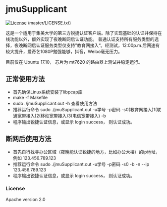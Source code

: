 # jmuSupplicant

[![License](/l/rustc-serialize.svg)](https://raw.githubusercontent.com/ShanQincheng/jmuSupplicant/master/LICENSE)
/master/LICENSE.txt) 

这是一个适用于集美大学的第三方锐捷认证客户端。除了实现基础的认证并保持在线功能以外，额外实现了夜晚断网后认证功能。
普通认证支持所有服务类型的选择，夜晚断网后认证服务类型仅支持”教育网接入“。经测试，12:00p.m.后网速有较大提升，爱奇艺1080P勉强能够，抖音，Weibo毫无压力。

目前仅在 Ubuntu 17.10， 芯片为 mt7620 的路由器上测试并稳定运行。

## 正常使用方法

* 首先确保Linux系统安装了libpcap库
* make -f Makefile
* sudo ./jmuSupplicant.out -h 查看使用方法
* 推荐运行命令  sudo ./jmuSupplicant.out -u学号 -p密码 -s0(教育网接入)1(联通宽带接入)2(移动宽带接入)3(电信宽带接入) -b
* 程序输出锐捷认证信息，或显示 login success， 则认证成功。

## 断网后使用方法

* 首先自行找寻办公区域（夜晚能认证锐捷的地方，比如办公大楼）的ip地址，例如 123.456.789.123
* 推荐运行命令 sudo ./jmuSupplicant.out -u学号 -p密码 -s0 -b -n --ip 123.456.789.123
* 程序输出锐捷认证信息，或显示 login success， 则认证成功。

### License

Apache version 2.0
